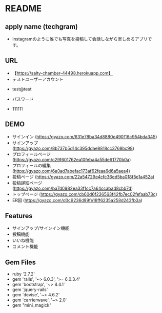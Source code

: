 # README

## apply name (techgram)
- Instagramのように誰でも写真を投稿して会話しながら楽しめるアプリです。

## URL
- 【https://salty-chamber-44498.herokuapp.com】
- テストユーザーアカウント
* test@test
- パスワード
* 111111

## DEMO
- サインイン (https://gyazo.com/831e78ba34d8880e490f16c954bda345)
- サインアップ (https://gyazo.com/8b737b5d14c395ddae8818cc3768bc98)
- プロフィールページ (https://gyazo.com/c29f601762ea10feba4a55de61770b0a)
- プロフィールの編集 (https://gyazo.com/6a0ad7abefac173af62feaa6d6a5aea4)
- 投稿ページ (https://gyazo.com/22a54729e4cfc36ed5ba018f5e1a452a)
- 投稿詳細ページ (https://gyazo.com/ba7d0982ea33f1cc7a64ccabad8cbb7d)
- トップページ (https://gyazo.com/cb60d6f236563f42fb7ec02fefaab73c)
- ER図 (https://gyazo.com/d0c9236d89fe18ff6235a258d243fb3a)

## Features
- サインアップ/サインイン機能
- 投稿機能
- いいね機能
- コメント機能

## Gem Files
- ruby '2.7.2'
- gem 'rails', '~> 6.0.3', '>= 6.0.3.4'
- gem 'bootstrap', '~> 4.4.1'
- gem 'jquery-rails'
- gem 'devise', '~> 4.6.2'
- gem 'carrierwave', '~> 2.0'
- gem "mini_magick"